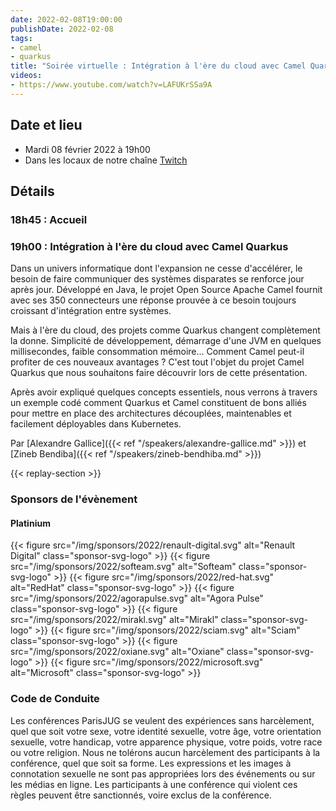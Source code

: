 ```yaml
---
date: 2022-02-08T19:00:00
publishDate: 2022-02-08
tags:
- camel
- quarkus
title: "Soirée virtuelle : Intégration à l'ère du cloud avec Camel Quarkus (02/08/2022)"
videos: 
- https://www.youtube.com/watch?v=LAFUKrSSa9A
---
```

## Date et lieu

* Mardi 08 février 2022 à 19h00
* Dans les locaux de notre chaîne [Twitch](https://www.twitch.tv/parisjug)

## Détails

### 18h45 : Accueil

### 19h00 : Intégration à l'ère du cloud avec Camel Quarkus

Dans un univers informatique dont l'expansion ne cesse d'accélérer, le besoin de faire communiquer des systèmes disparates se renforce jour après jour.
Développé en Java, le projet Open Source Apache Camel fournit avec ses 350 connecteurs une réponse prouvée à ce besoin toujours croissant d'intégration entre systèmes.

Mais à l'ère du cloud, des projets comme Quarkus changent complètement la donne.
Simplicité de développement, démarrage d'une JVM en quelques millisecondes, faible consommation mémoire…
Comment Camel peut-il profiter de ces nouveaux avantages ? C'est tout l'objet du projet Camel Quarkus que nous souhaitons faire découvrir lors de cette présentation.

Après avoir expliqué quelques concepts essentiels, nous verrons à travers un exemple codé comment Quarkus et Camel constituent de bons alliés pour mettre en place des architectures découplées, maintenables et facilement déployables dans Kubernetes.

Par [Alexandre Gallice]({{< ref "/speakers/alexandre-gallice.md" >}}) et [Zineb Bendiba]({{< ref "/speakers/zineb-bendhiba.md" >}})

{{< replay-section >}}

### Sponsors de l'évènement

#### Platinium
{{< figure src="/img/sponsors/2022/renault-digital.svg" alt="Renault Digital" class="sponsor-svg-logo" >}}
{{< figure src="/img/sponsors/2022/softeam.svg" alt="Softeam" class="sponsor-svg-logo" >}}
{{< figure src="/img/sponsors/2022/red-hat.svg" alt="RedHat" class="sponsor-svg-logo" >}}
{{< figure src="/img/sponsors/2022/agorapulse.svg" alt="Agora Pulse" class="sponsor-svg-logo" >}}
{{< figure src="/img/sponsors/2022/mirakl.svg" alt="Mirakl" class="sponsor-svg-logo" >}}
{{< figure src="/img/sponsors/2022/sciam.svg" alt="Sciam" class="sponsor-svg-logo" >}}
{{< figure src="/img/sponsors/2022/oxiane.svg" alt="Oxiane" class="sponsor-svg-logo" >}}
{{< figure src="/img/sponsors/2022/microsoft.svg" alt="Microsoft" class="sponsor-svg-logo" >}}

### Code de Conduite
Les conférences ParisJUG se veulent des expériences sans harcèlement, quel que soit votre sexe, votre identité sexuelle, votre âge, votre orientation sexuelle, votre handicap, votre apparence physique, votre poids, votre race ou votre religion. Nous ne tolérons aucun harcèlement des participants à la conférence, quel que soit sa forme. Les expressions et les images à connotation sexuelle ne sont pas appropriées lors des événements ou sur les médias en ligne. Les participants à une conférence qui violent ces règles peuvent être sanctionnés, voire exclus de la conférence.